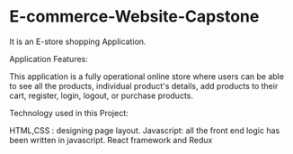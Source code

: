 # E-commerce-Website-Capstone
It is an E-store shopping Application.

Application Features:

This application is a fully operational online store where users can be able to see all the products, individual product's details, add products to their cart, register, login, logout, or purchase products.

Technology used in this Project:

HTML,CSS : designing page layout.
Javascript: all the front end logic has been written in javascript.
React framework and Redux
